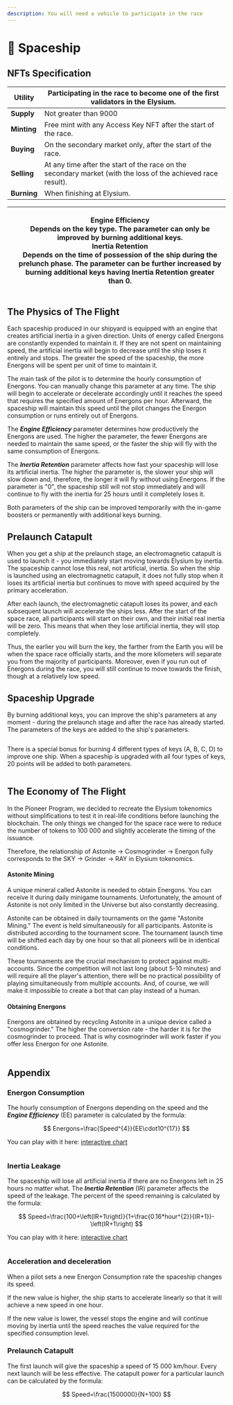 ```yaml
---
description: You will need a vehicle to participate in the race
---
```


# 🚀 Spaceship

## NFTs Specification

| **Utility** | Participating in the race to become one of the first validators in the Elysium.                              |
| ----------- | ------------------------------------------------------------------------------------------------------------ |
| **Supply**  | Not greater than 9000                                                                                        |
| **Minting** | Free mint with any Access Key NFT after the start of the race.                                               |
| **Buying**  | On the secondary market only, after the start of the race.                                                   |
| **Selling** | At any time after the start of the race on the secondary market (with the loss of the achieved race result). |
| **Burning** | When finishing at Elysium.                                                                                   |

| <img src="../.gitbook/assets/Spaceship NFT.webp" alt="" data-size="original"> | <p><strong>Engine Efficiency</strong><br><strong></strong>Depends on the key type. The parameter can only be improved by burning additional keys.<br><strong>Inertia Retention</strong><br><strong></strong>Depends on the time of possession of the ship during the prelunch phase. The parameter can be further increased by burning additional keys having Inertia Retention greater than 0.</p> |
| ----------------------------------------------------------------------------- | --------------------------------------------------------------------------------------------------------------------------------------------------------------------------------------------------------------------------------------------------------------------------------------------------------------------------------------------------------------------------------------------------- |

## The Physics of The Flight

Each spaceship produced in our shipyard is equipped with an engine that creates artificial inertia in a given direction. Units of energy called Energons are constantly expended to maintain it. If they are not spent on maintaining speed, the artificial inertia will begin to decrease until the ship loses it entirely and stops. The greater the speed of the spaceship, the more Energons will be spent per unit of time to maintain it.

The main task of the pilot is to determine the hourly consumption of Energons. You can manually change this parameter at any time. The ship will begin to accelerate or decelerate accordingly until it reaches the speed that requires the specified amount of Energons per hour. Afterward, the spaceship will maintain this speed until the pilot changes the Energon consumption or runs entirely out of Energons.

The _**Engine Efficiency**_ parameter determines how productively the Energons are used. The higher the parameter, the fewer Energons are needed to maintain the same speed, or the faster the ship will fly with the same consumption of Energons.

The _**Inertia Retention**_ parameter affects how fast your spaceship will lose its artificial inertia. The higher the parameter is, the slower your ship will slow down and, therefore, the longer it will fly without using Energons. If the parameter is "0", the spaceship still will not stop immediately and will continue to fly with the inertia for 25 hours until it completely loses it.

Both parameters of the ship can be improved temporarily with the in-game boosters or permanently with additional keys burning.

## Prelaunch Catapult

When you get a ship at the prelaunch stage, an electromagnetic catapult is used to launch it - you immediately start moving towards Elysium by inertia. The spaceship cannot lose this real, not artificial, inertia. So when the ship is launched using an electromagnetic catapult, it does not fully stop when it loses its artificial inertia but continues to move with speed acquired by the primary acceleration.&#x20;

After each launch, the electromagnetic catapult loses its power, and each subsequent launch will accelerate the ships less. After the start of the space race, all participants will start on their own, and their initial real inertia will be zero. This means that when they lose artificial inertia, they will stop completely.

Thus, the earlier you will burn the key, the farther from the Earth you will be when the space race officially starts, and the more kilometers will separate you from the majority of participants. Moreover, even if you run out of Energons during the race, you will still continue to move towards the finish, though at a relatively low speed.

## Spaceship Upgrade

By burning additional keys, you can improve the ship's parameters at any moment - during the prelaunch stage and after the race has already started. The parameters of the keys are added to the ship's parameters.

<figure><img src="../.gitbook/assets/Spaceship Upgrade.webp" alt=""><figcaption></figcaption></figure>

There is a special bonus for burning 4 different types of keys (A, B, C, D) to improve one ship. When a spaceship is upgraded with all four types of keys, 20 points will be added to both parameters.

<figure><img src="../.gitbook/assets/Prelaunch Special Offer.webp" alt=""><figcaption></figcaption></figure>

## The Economy of The Flight

In the Pioneer Program, we decided to recreate the Elysium tokenomics without simplifications to test it in real-life conditions before launching the blockchain. The only things we changed for the space race were to reduce the number of tokens to 100 000 and slightly accelerate the timing of the issuance.

Therefore, the relationship of Astonite -> Cosmogrinder -> Energon fully corresponds to the SKY -> Grinder -> RAY in Elysium tokenomics.

#### Astonite Mining

A unique mineral called Astonite is needed to obtain Energons. You can receive it during daily minigame tournaments. Unfortunately, the amount of Astonite is not only limited in the Universe but also constantly decreasing.

Astonite can be obtained in daily tournaments on the game "Astonite Mining." The event is held simultaneously for all participants. Astonite is distributed according to the tournament score. The tournament launch time will be shifted each day by one hour so that all pioneers will be in identical conditions.

These tournaments are the crucial mechanism to protect against multi-accounts. Since the competition will not last long (about 5-10 minutes) and will require all the player's attention, there will be no practical possibility of playing simultaneously from multiple accounts. And, of course, we will make it impossible to create a bot that can play instead of a human.

#### Obtaining Energons

Energons are obtained by recycling Astonite in a unique device called a "cosmogrinder." The higher the conversion rate - the harder it is for the cosmogrinder to proceed. That is why cosmogrinder will work faster if you offer less Energon for one Astonite.

|   |
| - |

## Appendix

### Energon Consumption

The hourly consumption of Energons depending on the speed and the _**Engine Efficiency**_ (EE) parameter is calculated by the formula:

$$
Energons=\frac{Speed^{4}}{EE\cdot10^{17}}
$$

You can play with it here: [interactive chart](https://www.desmos.com/calculator/20n0oayk1s?lang=en)

<figure><img src="../.gitbook/assets/Energon Consumption.webp" alt=""><figcaption></figcaption></figure>

### Inertia Leakage

The spaceship will lose all artificial inertia if there are no Energons left in 25 hours no matter what. The _**Inertia Retention**_ (IR) parameter affects the speed of the leakage. The percent of the speed remaining is calculated by the formula:

$$
Speed=\frac{100+\left(IR+1\right)}{1+\frac{0.16*hour^{2}}{IR+1}}-\left(IR+1\right)
$$

You can play with it here: [interactive chart](https://www.desmos.com/calculator/0mvkcqrmjx?lang=en)

<figure><img src="../.gitbook/assets/Inertia Leakage.webp" alt=""><figcaption></figcaption></figure>

### Acceleration and deceleration

When a pilot sets a new Energon Consumption rate the spaceship changes its speed.&#x20;

If the new value is higher, the ship starts to accelerate linearly so that it will achieve a new speed in one hour.

If the new value is lower, the vessel stops the engine and will continue moving by inertia until the speed reaches the value required for the specified consumption level.

### Prelaunch Catapult

The first launch will give the spaceship a speed of 15 000 km/hour. Every next launch will be less effective. The catapult power for a particular launch can be calculated by the formula:

$$
Speed=\frac{1500000}{N+100}
$$

<figure><img src="../.gitbook/assets/Catapult Power.webp" alt=""><figcaption></figcaption></figure>
